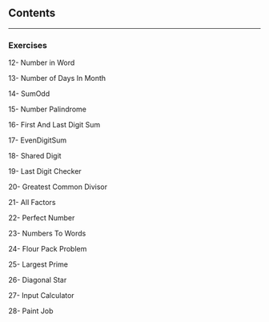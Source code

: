 ## Contents
----------------------------
### Exercises

12- Number in Word

13- Number of Days In Month

14- SumOdd

15- Number Palindrome

16- First And Last Digit Sum

17- EvenDigitSum

18- Shared Digit

19- Last Digit Checker

20- Greatest Common Divisor

21- All Factors

22- Perfect Number

23- Numbers To Words

24- Flour Pack Problem

25- Largest Prime

26- Diagonal Star

27- Input Calculator

28- Paint Job
